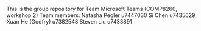 This is the group repository for Team Microsoft Teams (COMP8260, workshop 2)
Team members:
Natasha Pegler u7447030
Si Chen u7435629
Xuan He (Godfry) u7382548
Steven Liu u7433891
